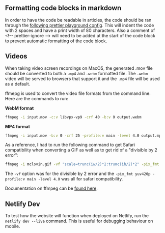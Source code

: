 
## Formatting code blocks in markdown

In order to have the code be readable in articles, the code should be ran through the [following prettier playground config](https://prettier.io/playground/#N4Igxg9gdgLgprEAuEIA0IIAcYEtoDOyoAhgE5kQDuACuQkSiQG4S4Am6IARmSWAGs4MAMpZ+uKAHNkMMgFc4GABYwAtgBsA6stzwC4sHBEM9uZnoCeycASIZJBOGRg0+UtSWQAzEhqcYAFYEAB4AQnyCwiIkanAAMpJwPn4BIMEhIpJSGnAAivIQ8Cn+SiDiZE5kNjCWWHAEYGS4OFxYzbBaHDDKyAAcAAwY7RBOWnxYNu0NzszJGACOhfBu2IwgJAQAtFBwcOz7XGRwS7jHbiQeXki+pRhOariyCmUE2bkFRck3qWUwJNwuuwesgAEwYOQkXAabIAYQgak8Nig0HmIHkTgAKgDGLcnABffFAA). This will indent the code with 2 spaces and have a print width of 80 characters. Also a comment of \<!-- prettier-ignore --> will need to be added at the start of the code block to prevent automatic formatting of the code block.

## Videos

When taking video screen recordings on MacOS, the generated .mov file should be converted to both a `.mp4` and `.webm` formatted file. The `.webm` video will be served to browsers that support it and the `.mp4` file will be used as a default.

ffmepg is used to convert the video file formats from the command line. Here are the commands to run:

**WebM format**

```bash
ffmpeg -i input.mov -c:v libvpx-vp9 -crf 40 -b:v 0 output.webm
```

**MP4 format**

```bash
ffmpeg -i input.mov -b:v 0 -crf 25 -profile:v main -level 4.0 output.mp4
```

As a reference, I had to run the following command to get Safari compatibility when converting a GIF as well as to get rid of a "divisible by 2 error":

```bash
ffmpeg -i mclovin.gif -vf "scale=trunc(iw/2)*2:trunc(ih/2)*2" -pix_fmt yuv420p -profile:v main -level 4.0 -b:v 0 -crf 25 mclovin.mp4
```

The `-vf` option was for the divisible by 2 error and the `-pix_fmt yuv420p -profile:v main -level 4.0` was all for safari compatibility.

Documentation on ffmpeg can be [found here](https://ffmpeg.org/ffmpeg.html).

## Netlify Dev

To test how the website will function when deployed on Netlify, run the `netlify dev --live` command. This is useful for debugging behaviour on mobile.
